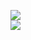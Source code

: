 [![](https://img.shields.io/badge/Made%20With-Github%20Spray-lightgrey.svg?style=for-the-badge&logo=github)](https://github.com/Annihil/github-spray#30238)  
[![](https://i.imgur.com/2DrTn0Z.gif)](https://github.com/Annihil/github-spray)